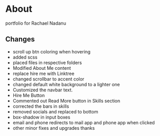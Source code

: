 # About

portfolio for Rachael Nadanu

## Changes

- scroll up btn coloring when hovering
- added scss
- placed files in respective folders
- Modified About Me content
- replace hire me with Linktree
- changed scrollbar to accent color
- changed default white background to a lighter one
- Customized the navbar text.
- Hire Me Button
- Commented out Read More button in Skills section
- corrected the bars in skills
- removed socials and replaced to bottom
- box-shadow in input boxes
- email and phone redirects to mail app and phone app when clicked
- other minor fixes and upgrades
thanks
